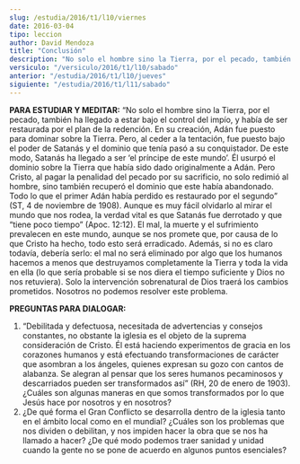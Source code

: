 ```yaml
---
slug: /estudia/2016/t1/l10/viernes
date: 2016-03-04
tipo: leccion
author: David Mendoza
title: "Conclusión"
description: "No solo el hombre sino la Tierra, por el pecado, también ha llegado a estar  bajo el control del impío, y había de ser restaurada por el plan de la  redención. En su creación, Adán fue puesto para dominar sobre la Tierra.  Pero, al ceder a la tentación, fue puesto bajo ..."
versiculo: "/versiculo/2016/t1/l10/sabado"
anterior: "/estudia/2016/t1/l10/jueves"
siguiente: "/estudia/2016/t1/l11/sabado"
---
```


**PARA ESTUDIAR Y MEDITAR:** “No solo el hombre sino la Tierra, por el pecado, también ha llegado a estar bajo el control del impío, y había de ser restaurada por el plan de la redención. En su creación, Adán fue puesto para dominar sobre la Tierra. Pero, al ceder a la tentación, fue puesto bajo el poder de Satanás y el dominio que tenía pasó a su conquistador. De este modo, Satanás ha llegado a ser ‘el príncipe de este mundo’. Él usurpó el dominio sobre la Tierra que había sido dado originalmente a Adán. Pero Cristo, al pagar la penalidad del pecado por su sacrificio, no solo redimió al hombre, sino también recuperó el dominio que este había abandonado. Todo lo que el primer Adán había perdido es restaurado por el segundo” (ST, 4 de noviembre de 1908). Aunque es muy fácil olvidarlo al mirar el mundo que nos rodea, la verdad vital es que Satanás fue derrotado y que “tiene poco tiempo” (Apoc. 12:12). El mal, la muerte y el sufrimiento prevalecen en este mundo, aunque se nos promete que, por causa de lo que Cristo ha hecho, todo esto será erradicado. Además, si no es claro todavía, debería serlo: el mal no será eliminado por algo que los humanos hacemos a menos que destruyamos completamente la Tierra y toda la vida en ella (lo que sería probable si se nos diera el tiempo suficiente y Dios no nos retuviera). Solo la intervención sobrenatural de Dios traerá los cambios prometidos. Nosotros no podemos resolver este problema.

**PREGUNTAS PARA DIALOGAR:**

1. “Debilitada y defectuosa, necesitada de advertencias y consejos constantes, no obstante la iglesia es el objeto de la suprema consideración de Cristo. Él está haciendo experimentos de gracia en los corazones humanos y está efectuando transformaciones de carácter que asombran a los ángeles, quienes expresan su gozo con cantos de alabanza. Se alegran al pensar que los seres humanos pecaminosos y descarriados pueden ser transformados así” (RH, 20 de enero de 1903). ¿Cuáles son algunas maneras en que somos transformados por lo que Jesús hace por nosotros y en nosotros?
2. ¿De qué forma el Gran Conflicto se desarrolla dentro de la iglesia tanto en el ámbito local como en el mundial? ¿Cuáles son los problemas que nos dividen o debilitan, y nos impiden hacer la obra que se nos ha llamado a hacer? ¿De qué modo podemos traer sanidad y unidad cuando la gente no se pone de acuerdo en algunos puntos esenciales?
